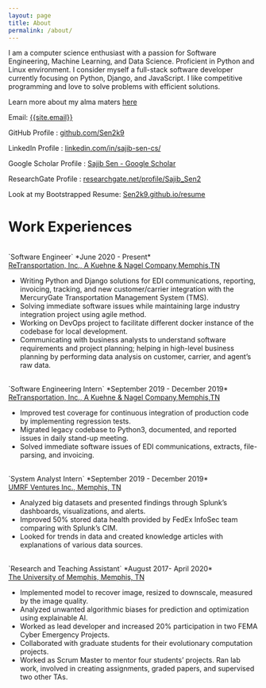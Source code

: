 ```yaml
---
layout: page
title: About
permalink: /about/
---
```

<p>
I am a computer science enthusiast with a passion for Software Engineering, Machine Learning, and Data Science. Proficient in Python and Linux environment. I consider myself a full-stack software developer currently focusing on Python, Django, and JavaScript. I like competitive programming and love to solve problems with efficient solutions.
</p>

Learn more about my alma maters <a href="{{ site.url }}/educations/">here</a>

Email: <a href="mailto:{{site.email}}?Subject=From Blog Site:">{{site.email}}</a>

GitHub Profile : <a href="https://github.com/Sen2k9" target="_blank">github.com/Sen2k9</a>

LinkedIn Profile : <a href="https://www.linkedin.com/in/sajib-sen-cs/" target="_blank">linkedin.com/in/sajib-sen-cs/</a>

Google Scholar Profile : <a href="https://scholar.google.com/citations?user=cM6n59UAAAAJ&hl=en" target="_blank">Sajib Sen - Google Scholar</a>

ResearchGate Profile : <a href="https://www.researchgate.net/profile/Sajib_Sen2" target="_blank">researchgate.net/profile/Sajib_Sen2</a>

Look at my Bootstrapped Resume: <a href="https://sen2k9.github.io/resume/" target="_blank">Sen2k9.github.io/resume</a>
<br>
# Work Experiences

<br>
`Software Engineer` *June 2020 - Present*<br>
<a href="http://www.retrans.com/" target="_blank">ReTransportation, Inc., A Kuehne & Nagel Company,Memphis,TN</a>


- Writing Python and Django solutions for EDI communications, reporting, invoicing, tracking, and new
customer/carrier integration with the MercuryGate Transportation Management System (TMS).
- Solving immediate software issues while maintaining large industry integration project using agile method.
- Working on DevOps project to facilitate different docker instance of the codebase for local development.
- Communicating with business analysts to understand software requirements and project planning; helping
in high-level business planning by performing data analysis on customer, carrier, and agent’s raw data.

<br>
`Software Engineering Intern` *September 2019 - December 2019*<br>
<a href="http://www.retrans.com/" target="_blank">ReTransportation, Inc., A Kuehne & Nagel Company,Memphis,TN</a>

- Improved test coverage for continuous integration of production code by implementing regression tests.
- Migrated legacy codebase to Python3, documented, and reported issues in daily stand-up meeting.
- Solved immediate software issues of EDI communications, extracts, file-parsing, and invoicing.

<br>                              
`System Analyst Intern` *September 2019 - December 2019*<br>
<a href="http://umrfventures.com/" target="_blank">UMRF Ventures Inc., Memphis, TN</a>

- Analyzed big datasets and presented findings through Splunk’s dashboards, visualizations, and alerts.
- Improved 50% stored data health provided by FedEx InfoSec team comparing with Splunk’s CIM.
- Looked for trends in data and created knowledge articles with explanations of various data sources.

<br>
`Research and Teaching Assistant` *August 2017- April 2020*<br>
<a href="https://www.memphis.edu/" target="_blank">The University of Memphis, Memphis, TN</a>


- Implemented model to recover image, resized to downscale, measured by the image quality.
- Analyzed unwanted algorithmic biases for prediction and optimization using explainable AI.
- Worked as lead developer and increased 20% participation in two FEMA Cyber Emergency Projects.
- Collaborated with graduate students for their evolutionary computation projects.
- Worked as Scrum Master to mentor four students’ projects. Ran lab work, involved in creating assignments, graded papers, and supervised two other TAs.
